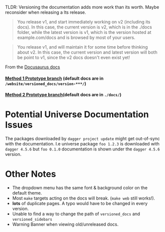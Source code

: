 TLDR: Versioning the documentation adds more work than its worth. Maybe reconsider when releasing a lts release.


> You release v1, and start immediately working on v2 (including its
> docs). In this case, the current version is v2, which is in the ./docs
> folder, while the latest version is v1, which is the version hosted at
> example.com/docs and is browsed by most of your users.

> You release v1,
> and will maintain it for some time before thinking about v2. In this
> case, the current version and latest version will both be point to v1,
> since the v2 docs doesn't even exist yet!

From the [Docusaurus docs][docu-ver]

#### [Method 1 Prototype branch][gh-method-1] (default docs are in `/website/versioned_docs/version-***/`)
#### [Method 2 Prototype branch][gh-method-2](default docs are in `./docs/`)


# Potential Universe Documentation Issues

The packages downloaded by `dagger project update` might get out-of-sync 
with the documentation. I.e universe package `foo 1.2.3` is downloaded with `dagger 4.5.6`
but `foo 0.1.0` documentation is shown under the `dagger 4.5.6` version.


# Other Notes 
  - The dropdown menu has the same font & background color on the default theme. 
  - Most `make` targets acting on the docs will break. (`make web` still works!).
  - **lots** of duplicate pages. A typo would have to be changed in every version.
  - Unable to find a way to change the path of `versioned_docs` and `versioned_sidebars`
  - Warning Banner when viewing old/unreleased docs.

<!-- links -->
[docu-ver]: https://docusaurus.io/docs/versioning

[gh-method-1]: https://github.com/KGB33/dagger/tree/futureDocs-proto
[gh-method-2]: https://github.com/KGB33/dagger/tree/doc-versioning-proto
